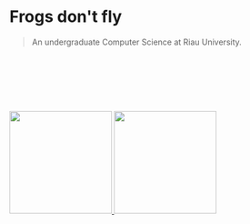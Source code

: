 # **Frogs don't fly**
  
> An undergraduate Computer Science at Riau University. 
 
&nbsp;  
&nbsp;  
&nbsp;  
&nbsp;  
&nbsp;  


<p align="left">
<a href="https://github.com/MUHAMMADAUFA07">
  <img height="180em" src="https://github-readme-stats-eight-theta.vercel.app/api?username=MUHAMMADAUFA07&show_icons=true&theme=algolia&include_all_commits=true&count_private=true"/>
  <img height="180em" src="https://github-readme-stats-eight-theta.vercel.app/api/top-langs/?username=MUHAMMADAUFA07&layout=compact&langs_count=8&theme=algolia"/>
</a>
</p>
